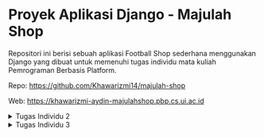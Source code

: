 # Proyek Aplikasi Django - Majulah Shop

Repositori ini berisi sebuah aplikasi Football Shop sederhana menggunakan Django yang dibuat untuk memenuhi tugas individu mata kuliah Pemrograman Berbasis Platform.

Repo: https://github.com/Khawarizmi14/majulah-shop

Web: https://khawarizmi-aydin-majulahshop.pbp.cs.ui.ac.id

<details>
<summary>Tugas Individu 2</summary>

## Implementasi

### 1. Inisialisasi Proyek

Proyek dibuat dengan `django-admin startproject majulah_shop .` (tanda `.`mencegah Django membuat direktori tambahan yang tidak perlu) dan aplikasi dibuat dengan `python manage.py startapp main`. Aplikasi `main` ini direncanakan sebagai pusat dari fitur utama website.

### 2. Setup Environment

Mulai dengan membuat _virtual environment_ menggunakan `python -m venv env`. Tujuannya adalah untuk mengisolasi semua library dan framework (dependensi) yang spesifik untuk proyek ini, sehingga tidak akan ada konflik versi dengan proyek Python lain di komputer lokal. Proyek disiapkan dengan memisahkan variabel konfigurasi ke dalam file `.env` dan `.env.prod`, mendaftarkan semua dependensi dalam `requirements.txt`, serta memastikan repositori tetap bersih dengan menggunakan `.gitignore`.

### 3. Desain Model Data (`models.py`)

Model `Product` dibuat dalam `main/models.py` dengan tipe data yang sesuai untuk setiap atributnya, seperti `CharField` untuk nama, `IntegerField` untuk harga, dan `TextField` untuk deskripsi. Setelah model didefinisikan, saya membuat file migrasi dengan `makemigrations` untuk mencatat perubahan skema, lalu menerapkannya ke database menggunakan `migrate`.

### 4. Logika dan Tampilan (`views.py` & `template.html`)

View bernama `show_main` dibuat di `main/views.py` untuk halaman utama. Melalui view ini, data dinamis seperti nama dan kelas diteruskan ke dalam template `main.html` menggunakan sebuah context dictionary. Di dalam template, data tersebut ditampilkan dengan placeholder `{{ nama_variabel }}`.

### 5. Pengaturan Rute (`urls.py`)

Agar fungsi `show_main` dapat diakses, _routing_ URL diatur dalam dua tingkat untuk menjaga kerapian. Di level aplikasi (main/urls.py), path kosong dipetakan ke view `show_main`. Selanjutnya, di level proyek (`majulah_shop/urls.py`), semua lalu lintas dari URL utama situs didelegasikan ke `main/urls.py` menggunakan `include()`, sehingga menciptakan struktur yang modular.

### 6. Deployment ke PWS

Untuk memulai deployment, langkah pertama adalah membuat proyek baru di PWS dan menyesuaikan _environment variables_ dengan file `.env.prod`. Setelah itu, lanjutkan dengan konfigurasi produksi di dalam file `settings.py` dengan cara mengubah `ALLOWED_HOSTS` untuk mengizinkan akses dari domain PWS. Sebagai tahap akhir, hubungkan remote Git ke PWS untuk mengelola repositori.

```git
git remote add pws https://khawarizmi-aydin-majulahshop.pbp.cs.ui.ac.id/
git branch -M master
git push pws master
```

## Bagan

```mermaid
graph LR
    A[Pengguna/Client] -- 1\. Request URL --> B{Web Server};
    B -- 2\. Meneruskan Request --> C{Django};
    C -- 3\. Mencocokkan URL --> D[urls.py];
    D -- 4\. Menemukan path & memanggil View --> E[views.py];
    E -- 5\. Meminta data (jika perlu) --> F[models.py];
    F -- 6\. Menerjemahkan ke SQL & mengambil data --> G[(Database)];
    G -- 7\. Mengirim data kembali --> F;
    F -- 8\. Memberikan data ke View --> E;
    E -- 9\. Menggabungkan data dengan template --> H[template.html];
    H -- 10\. Menghasilkan HTML jadi --> E;
    E -- 11\. Mengirim Response HTML --> C;
    C -- 12\. Meneruskan Response --> B;
    B -- 13\. Mengirim ke Pengguna --> A;
```

### Penjelasan Keterkaitan Antar Komponen

- `urls.py` (Router)

- Mencocokkan URL dari request dengan path yang terdaftar.
- Meneruskan request ke fungsi views.py yang sesuai.

- `views.py` (Logic)

- Pusat logika bisnis dan pemrosesan.
- Berinteraksi dengan models.py untuk operasi data (Create, Read, Update, Delete).
- Mengirimkan data ke template.html untuk ditampilkan.
- Menghasilkan HTTP Response untuk dikirim kembali ke client.

- `models.py` (Data Schema)

- Mendefinisikan struktur database menggunakan kelas Python.
- Menjadi perantara antara views.py dengan database.

- `template.html` (Presentation)

- Kerangka tampilan (UI) yang akan dilihat pengguna.
- Menerima dan menampilkan data yang dikirim dari views.py.

## Peran `settings.py`

Sebagai pusat kendali proyek Django, `settings.py` menyatukan semua konfigurasi krusial dalam satu lokasi. File ini mengatur detail koneksi database, mendaftarkan aplikasi yang digunakan, dan menetapkan parameter keamanan penting seperti secret key dan debug mode. Dengan adanya file terpusat ini, seluruh proyek menjadi lebih mudah untuk dikelola dan disesuaikan.

## Cara Kerja Migrasi Database di Django

Bertujuan untuk sinkronisasi antara model dan skema database. Terdapat dua tahap:

1. `python manage.py makemigrations`: mendeteksi perubahan pada `models.py` (penambahan field, model baru, dll) dan membuat file instruksi di dalam folder `migrations/`.

2. `python manage.py migrate`: membaca file instruksi yang belum dijalankan dari folder `migrations/` dan menerjemahkan instruksi tersebut menjadi perintah SQL dan mengeksekusinya ke database.

## Mengapa Django?

Django sangat cocok untuk pemula karena strukturnya yang rapi dan sudah menyediakan semua fitur dasar yang dibutuhkan. Konsep "**batteries-included**" membebaskan developer baru dari kerumitan membangun fitur umum seperti login (autentikasi) atau koneksi database (ORM), sehingga bisa langsung berkonsentrasi pada pembuatan fitur utama aplikasi.

## Feedback

Tutorial diberikan dengan sangat baik

</details>

<details>
<summary>Tugas Individu 3</summary>

## Mengapa Perlu Data Delivery?

Data delivery adalah proses fundamental pengiriman data antar sistem. Ini dibutuhkan karena platform modern memiliki arsitektur terdistribusi. Fungsinya:

- **Komunikasi Frontend-Backend**: Memungkinkan antarmuka pengguna (frontend) untuk meminta (`request`) dan menerima (`response`) data dari server (backend).
- **Integrasi API**: Menjadi jembatan komunikasi antara aplikasi Anda dengan layanan eksternal atau pihak ketiga (third-party services).
- **Arsitektur Mi**croservices: Memfasilitasi komunikasi antar layanan independen yang menyusun sebuah platform besar.

Tanpa data delivery, komponen-komponen platform tidak dapat bertukar informasi dan tidak akan berfungsi.

## XML vs JSON

**Untuk pengembangan web modern, JSON lebih unggul.**

1. **XML (eXtensible Markup Language)**: Menggunakan sintaksis berbasis tag (`<tag>data</tag>`). Strukturnya lebih detail (verbose) dan ukuran filenya lebih besar.
2. **JSON (JavaScript Object Notation)**: Menggunakan sintaksis berbasis pasangan kunci-nilai (`"key":"value"`). Strukturnya lebih ringkas dan ringan.

### Alasan JSON lebih populer:

- **Efisiensi**: JSON menghasilkan data yang lebih kecil ukurannya, sehingga transfer data lebih cepat dan proses parsing (analisis data) oleh mesin lebih ringan.
- **Kompatibilitas NATIVE dengan JavaScript**: JSON berasal dari JavaScript, data JSON dapat langsung diolah di lingkungan web tanpa perlu library atau proses konversi yang rumit.

## Fungsi `is_valid()` di Form Django

Method `is_valid()` adalah sebuah fungsi Boolean yang **menjalankan semua proses validasi** yang telah didefinisikan pada sebuah Form Django.

Fungsi utamanya:

1. **Validasi Data**: Memeriksa setiap data yang dikirim pengguna terhadap aturan yang ada di form (misalnya, `required`, `max_length`, `EmailField`).
2. **Pembersihan Data (Sanitization)**: Mengubah input menjadi tipe data Python yang benar dan aman.
3. **Periksa Error**: Jika ada data yang tidak valid, method ini akan mengisi atribut errors pada form dengan pesan kesalahan yang relevan.

Jika `is_valid()` mengembalikan `True`, maka data yang sudah divalidasi dan dibersihkan dapat diakses melalui kamus (`dictionary`) `form.cleaned_data.`

## Mengapa Perlu `csrf_token`?

`csrf_token` adalah sebuah mekanisme untuk **melindungi aplikasi dari serangan Cross-Site Request Forgery (CSRF)**.

### Apa yang terjadi jika tidak dipakai?

Seorang penyerang bisa memaksa browser pengguna yang sudah terautentikasi (login) untuk mengirimkan permintaan HTTP yang tidak diinginkan ke aplikasi Anda. Karena permintaan tersebut dikirim bersama cookie sesi yang valid, aplikasi Anda akan menganggapnya sebagai tindakan yang sah dari pengguna.

### Bagaimana `csrf_token` melindunginya?

1. Django menghasilkan sebuah **token rahasia yang unik** per sesi pengguna.
2. Token ini disisipkan sebagai input tersembunyi di dalam form (`<input type="hidden">`).
3. Saat form dikirim (via `POST`), Django akan membandingkan token dari form dengan token yang tersimpan di sisi server untuk sesi tersebut.
4. Jika token tidak cocok atau tidak ada, permintaan akan **ditolak**.

Penyerang tidak memiliki akses ke token rahasia ini, sehingga setiap upaya pemalsuan permintaan akan gagal.

## Implementasi

### 1. Format XML & JSON

Modifikasi `main/views.py` dan tambah fungsi `show_json`, `show_xml`, `show_json_by_id`, `show_xml_by_id`. Kode ini menggunakan serializer bawaan Django untuk mengubah QuerySet menjadi format JSON dan XML.

### 2. Routing URL

Modifikasi `main/urls.py` dan tambah routing untuk setiap fungsi view yang baru dibuat.

```
path('xml/', show_xml, name='show_xml'),
path('json/', show_json, name='show_json'),
path('xml/<str:product_id>/', show_xml_by_id, name='show_xml_by_id'),
path('json/<str:product_id>/', show_json_by_id, name='show_json_by_id'),
```

### 3. Redirect Halaman Form dan Halaman _Detail Product_

Buat file `base.html` di root folder yang selanjutnya akan digunakan untuk _template inheritance_. Kemudian, modifikasi `main.html` agar menggunakan template dari `base.html` tersebut. Halaman `main.html` ini akan menampilkan daftar semua produk yang ada, lengkap dengan tombol untuk mengarahkan ke halaman tambah produk (`add_product.html`) dan tautan individual pada setiap produk untuk menuju ke halaman detailnya (`product_detail.html`).

### 4. Buat Halaman Form

Buat file `forms.py` di `main` untuk mendefinisikan form produk dan file template `add_product.html` yang akan menggunakan form tersebut dengan placeholder `{{ form.as_table }}`.

### 5. Buat Halaman _Detail Product_

Buat file template `product_detail.html` untuk menampilkan semua detail dari satu objek produk yang dipilih. Halaman ini juga akan menyertakan tombol untuk kembali ke daftar produk utama.

## Postman

https://drive.google.com/drive/u/2/folders/1U_NDSyN_DfNs5Xm1y-IDQDTC6C_KTIlJ

## Feedback

Tutorial diberikan dengan sangat baik

</details>
